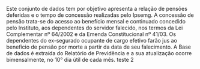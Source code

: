 Este conjunto de dados tem por objetivo apresenta a relação de pensões deferidas e o tempo de concessão realizadas pelo Ipsemg.
A concessão de pensão trata-se do acesso ao benefício mensal e continuado concedido pelo Instituto, aos dependentes do servidor falecido, nos termos da Lei Complementar nº 64/2002 e da Emenda Constitucional nº 41/03. Os dependentes do ex-se­gurado ocupante de cargo efetivo farão jus ao benefício de pensão por morte a partir da data de seu falecimento.
A Base de dados é extraída do Relatório de Previdência e a sua atualização ocorre bimensalmente, no 10° dia útil de cada mês. teste 2

